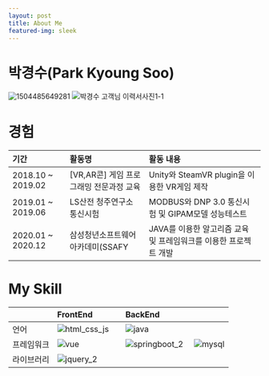 ```yaml
---
layout: post
title: About Me
featured-img: sleek
---
```


# 박경수(Park Kyoung Soo)
![1504485649281](https://user-images.githubusercontent.com/44697835/87626949-90516100-c768-11ea-9d05-41fb2406468b.jpg) ![박경수 고객님 이력서사진1-1](https://user-images.githubusercontent.com/44697835/87626951-90e9f780-c768-11ea-8859-9e864a2e7925.jpg) 

# 경험
|기간|활동명|활동 내용|
|:---|:---|:---|
|2018.10 ~ 2019.02| [VR,AR콘] 게임 프로그래밍 전문과정 교육|Unity와 SteamVR plugin을 이용한 VR게임 제작|
|2019.01 ~ 2019.06|LS산전 청주연구소 통신시험|MODBUS와 DNP 3.0 통신시험 및 GIPAM모델 성능테스트|
|2020.01 ~ 2020.12|삼성청년소프트웨어 아카데미(SSAFY|JAVA를 이용한 알고리즘 교육 및 프레임워크를 이용한 프로젝트 개발|

# My Skill
||FrontEnd|BackEnd|
|---|:---|:---|
|언어|![html_css_js](https://user-images.githubusercontent.com/44697835/86319956-acd1a180-bc70-11ea-946e-09a11a71fb27.png) &nbsp; &nbsp; |![java](https://user-images.githubusercontent.com/44697835/86319460-9119cb80-bc6f-11ea-9cb2-92a5c15f47b5.png)  |
|프레임워크|![vue](https://user-images.githubusercontent.com/44697835/86319509-a3940500-bc6f-11ea-815e-6f7612ee657a.png) |![springboot_2](https://user-images.githubusercontent.com/44697835/86319498-9f67e780-bc6f-11ea-8c9d-ae4c7948c638.png)  &nbsp; &nbsp;  ![mysql](https://user-images.githubusercontent.com/44697835/86319496-9d058d80-bc6f-11ea-9e23-93d8990d2fd4.png) |
|라이브러리|![jquery_2](https://user-images.githubusercontent.com/44697835/86319481-9a0a9d00-bc6f-11ea-855e-e0bf301d8185.png)||

